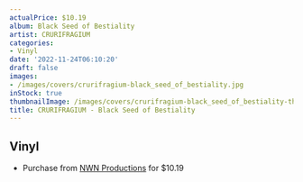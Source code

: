 ```yaml
---
actualPrice: $10.19
album: Black Seed of Bestiality
artist: CRURIFRAGIUM
categories:
- Vinyl
date: '2022-11-24T06:10:20'
draft: false
images:
- /images/covers/crurifragium-black_seed_of_bestiality.jpg
inStock: true
thumbnailImage: /images/covers/crurifragium-black_seed_of_bestiality-thumb.jpg
title: CRURIFRAGIUM - Black Seed of Bestiality
---
```


## Vinyl
* Purchase from [NWN Productions](http://shop.nwnprod.com/index.php?route=product/product&path=75&product_id=3763&sort=pd.name&order=ASC) for $10.19
